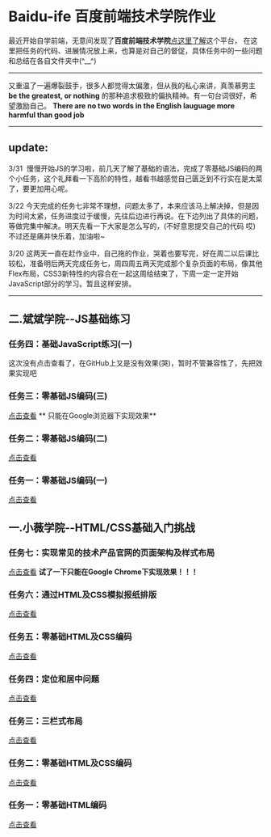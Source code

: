 # Baidu-ife 百度前端技术学院作业
最近开始自学前端，无意间发现了**百度前端技术学院**[点这里了解](http://ife.baidu.com/)这个平台，
在这里把任务的代码、进展情况放上来，也算是对自己的督促，具体任务中的一些问题和总结在各自文件夹中(^__^)

-------------------------------------------------------------------------------------------------------------------------

又重温了一遍爆裂鼓手，很多人都觉得太偏激，但从我的私心来讲，真羡慕男主 **be the greatest, or nothing** 的那种追求极致的偏执精神。有一句台词很好，希望激励自己。 **There are no two words in the English lauguage more harmful than good job**

-------------------------------------------------------------------------------------------

## update:
3/31  慢慢开始JS的学习啦，前几天了解了基础的语法，完成了零基础JS编码的两个小任务，这个礼拜看一下高阶的特性，越看书越感觉自己匮乏到不行实在是太菜了，要更加用心呢。

3/22  今天完成的任务七非常不理想，问题太多了，本来应该马上解决掉，但是因为时间太紧，任务进度过于缓慢，先往后边进行再说。在下边列出了具体的问题，等做完集中解决。明天先看一下大家是怎么写的，(不好意思提交自己的代码 哎)不过还是痛并快乐着，加油啦~

3/20  这两天一直在赶作业中，自己拖的作业，哭着也要写完，好在周二以后课比较松，准备明后两天完成任务七，周四周五两天完成那个复杂页面的布局，像其他Flex布局，CSS3新特性的内容合在一起这周给结束了，下周一定一定开始JavaScript部分的学习。暂且这样安排。

-----------------------------------------------------------------------------------------------------------------------------
## 二.斌斌学院--JS基础练习

### 任务四：基础JavaScript练习(一)
这次没有点击查看了，在GitHub上又是没有效果(哭)，暂时不管兼容性了，先把效果实现吧

### 任务三：零基础JS编码(三)
[点击查看](https://happyzhangxiaoyi.github.io/Baidu-ife/lesson2/task3.html)
** 只能在Google浏览器下实现效果**

### 任务二：零基础JS编码(二)
[点击查看](https://happyzhangxiaoyi.github.io/Baidu-ife/lesson2/task2.html)

### 任务一：零基础JS编码(一)
[点击查看](https://happyzhangxiaoyi.github.io/Baidu-ife/lesson2/task1.html)

## 一.小薇学院--HTML/CSS基础入门挑战

### 任务七：实现常见的技术产品官网的页面架构及样式布局
[点击查看](https://happyzhangxiaoyi.github.io/Baidu-ife/lesson1/task7.html) **试了一下只能在Google Chrome下实现效果！！！** 

### 任务六：通过HTML及CSS模拟报纸排版
[点击查看](https://happyzhangxiaoyi.github.io/Baidu-ife/lesson1/task6.html)

### 任务五：零基础HTML及CSS编码
[点击查看](https://happyzhangxiaoyi.github.io/Baidu-ife/lesson1/task5.html)

### 任务四：定位和居中问题
[点击查看](https://happyzhangxiaoyi.github.io/Baidu-ife/lesson1/task4.html)

### 任务三：三栏式布局
[点击查看](https://happyzhangxiaoyi.github.io/Baidu-ife/lesson1/task3.html)

### 任务二：零基础HTML及CSS编码
[点击查看](https://happyzhangxiaoyi.github.io/Baidu-ife/lesson1/task2.html)

### 任务一：零基础HTML编码
[点击查看](https://happyzhangxiaoyi.github.io/Baidu-ife/lesson1/task1.html)






